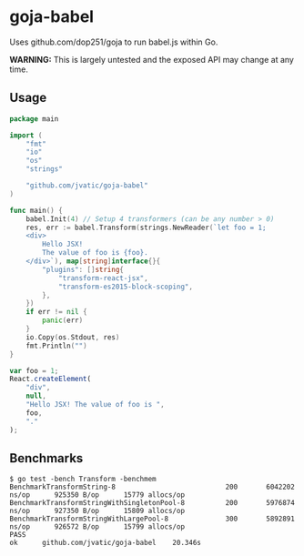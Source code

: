 goja-babel
==========

Uses github.com/dop251/goja to run babel.js within Go.

**WARNING:** This is largely untested and the exposed API may change at any time.

## Usage

```go
package main

import (
	"fmt"
	"io"
	"os"
	"strings"

	"github.com/jvatic/goja-babel"
)

func main() {
	babel.Init(4) // Setup 4 transformers (can be any number > 0)
	res, err := babel.Transform(strings.NewReader(`let foo = 1;
	<div>
		Hello JSX!
		The value of foo is {foo}.
	</div>`), map[string]interface{}{
		"plugins": []string{
			"transform-react-jsx",
			"transform-es2015-block-scoping",
		},
	})
	if err != nil {
		panic(err)
	}
	io.Copy(os.Stdout, res)
	fmt.Println("")
}
```

```js
var foo = 1;
React.createElement(
	"div",
	null,
	"Hello JSX! The value of foo is ",
	foo,
	"."
);
```

## Benchmarks

```
$ go test -bench Transform -benchmem
BenchmarkTransformString-8                    	     200	   6042202 ns/op	  925350 B/op	   15779 allocs/op
BenchmarkTransformStringWithSingletonPool-8   	     200	   5976874 ns/op	  927350 B/op	   15809 allocs/op
BenchmarkTransformStringWithLargePool-8       	     300	   5892891 ns/op	  926572 B/op	   15799 allocs/op
PASS
ok  	github.com/jvatic/goja-babel	20.346s
```
